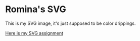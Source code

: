 # Romina's SVG

This is my SVG image, it's just supposed to be color drippings.

[Here is my SVG assignment](http://i6.cims.nyu.edu/~rk1824/dotw/svg/)
